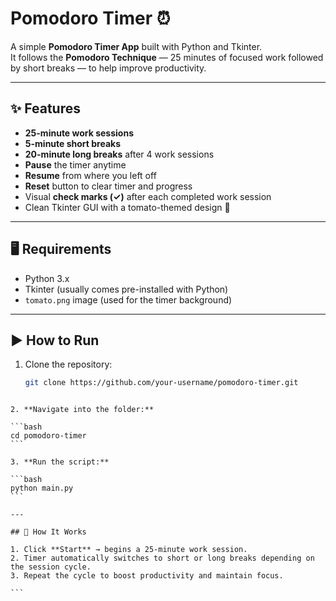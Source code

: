 
# Pomodoro Timer ⏰

A simple **Pomodoro Timer App** built with Python and Tkinter.  
It follows the **Pomodoro Technique** — 25 minutes of focused work followed by short breaks — to help improve productivity.

---

## ✨ Features
- **25-minute work sessions**
- **5-minute short breaks**
- **20-minute long breaks** after 4 work sessions
- **Pause** the timer anytime
- **Resume** from where you left off
- **Reset** button to clear timer and progress
- Visual **check marks (✓)** after each completed work session
- Clean Tkinter GUI with a tomato-themed design 🍅

---

## 🖥️ Requirements
- Python 3.x
- Tkinter (usually comes pre-installed with Python)
- `tomato.png` image (used for the timer background)

---

## ▶️ How to Run
1. Clone the repository:
   ```bash
   git clone https://github.com/your-username/pomodoro-timer.git
````

2. **Navigate into the folder:**

```bash
cd pomodoro-timer
```

3. **Run the script:**

```bash
python main.py
```

---

## 🎯 How It Works

1. Click **Start** → begins a 25-minute work session.
2. Timer automatically switches to short or long breaks depending on the session cycle.
3. Repeat the cycle to boost productivity and maintain focus.

```






